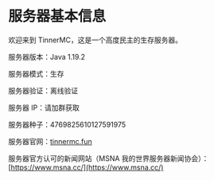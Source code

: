 # 服务器基本信息
欢迎来到 TinnerMC，这是一个高度民主的生存服务器。

服务器版本：Java 1.19.2

服务器模式：生存

服务器验证：离线验证  

服务器 IP：请加群获取

服务器种子：4769825610127591975  

服务器官网：[tinnermc.fun](https://tinnermc.fun)  

服务器官方认可的新闻网站（MSNA 我的世界服务器新闻协会）：[https://www.msna.cc/](https://www.msna.cc/)